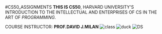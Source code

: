 #CS50_ASSIGNMENTS
**THIS IS CS50**, HARVARD UNIVERSITY'S INTRODUCTION TO THE INTELLECTUAL AND ENTERPRISES OF CS IN THE ART OF *PROGRAMMING*.

COURSE INSTRUCTOR: **PROF.DAVID J.MILAN**
![class](https://github.com/user-attachments/assets/964a3bb3-d798-4236-ba3e-51bca116b5b2)
![duck](https://github.com/user-attachments/assets/a1ad30c3-9bce-483e-9512-405b92a2ef9a)
![DS](https://github.com/user-attachments/assets/cdecede5-94f5-42a0-a844-6a36b72f9932)
